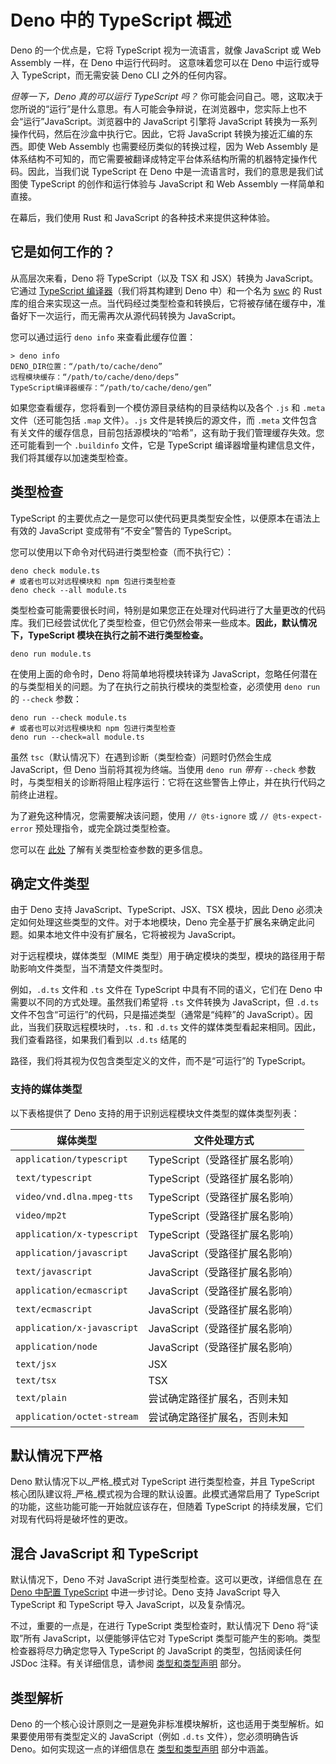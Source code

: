 # Deno 中的 TypeScript 概述

Deno 的一个优点是，它将 TypeScript 视为一流语言，就像 JavaScript 或 Web Assembly
一样，在 Deno 中运行代码时。 这意味着您可以在 Deno 中运行或导入
TypeScript，而无需安装 Deno CLI 之外的任何内容。

_但等一下，Deno 真的可以运行 TypeScript 吗？_
你可能会问自己。嗯，这取决于您所说的“运行”是什么意思。有人可能会争辩说，在浏览器中，您实际上也不会“运行”JavaScript。浏览器中的
JavaScript 引擎将 JavaScript
转换为一系列操作代码，然后在沙盒中执行它。因此，它将 JavaScript
转换为接近汇编的东西。即使 Web Assembly 也需要经历类似的转换过程，因为 Web
Assembly
是体系结构不可知的，而它需要被翻译成特定平台体系结构所需的机器特定操作代码。因此，当我们说
TypeScript 在 Deno 中是一流语言时，我们的意思是我们试图使 TypeScript
的创作和运行体验与 JavaScript 和 Web Assembly 一样简单和直接。

在幕后，我们使用 Rust 和 JavaScript 的各种技术来提供这种体验。

## 它是如何工作的？

从高层次来看，Deno 将 TypeScript（以及 TSX 和 JSX）转换为 JavaScript。它通过
[TypeScript 编译器](https://github.com/microsoft/TypeScript)（我们将其构建到
Deno 中）和一个名为 [swc](https://swc.rs/) 的 Rust
库的组合来实现这一点。当代码经过类型检查和转换后，它将被存储在缓存中，准备好下一次运行，而无需再次从源代码转换为
JavaScript。

您可以通过运行 `deno info` 来查看此缓存位置：

```shell
> deno info
DENO_DIR位置：“/path/to/cache/deno”
远程模块缓存：“/path/to/cache/deno/deps”
TypeScript编译器缓存：“/path/to/cache/deno/gen”
```

如果您查看缓存，您将看到一个模仿源目录结构的目录结构以及各个 `.js` 和 `.meta`
文件（还可能包括 `.map` 文件）。`.js` 文件是转换后的源文件，而 `.meta`
文件包含有关文件的缓存信息，目前包括源模块的“哈希”，这有助于我们管理缓存失效。您还可能看到一个
`.buildinfo` 文件，它是 TypeScript
编译器增量构建信息文件，我们将其缓存以加速类型检查。

## 类型检查

TypeScript 的主要优点之一是您可以使代码更具类型安全性，以便原本在语法上有效的
JavaScript 变成带有“不安全”警告的 TypeScript。

您可以使用以下命令对代码进行类型检查（而不执行它）：

```shell
deno check module.ts
# 或者也可以对远程模块和 npm 包进行类型检查
deno check --all module.ts
```

类型检查可能需要很长时间，特别是如果您正在处理对代码进行了大量更改的代码库。我们已经尝试优化了类型检查，但它仍然会带来一些成本。**因此，默认情况下，TypeScript
模块在执行之前不进行类型检查。**

```shell
deno run module.ts
```

在使用上面的命令时，Deno 将简单地将模块转译为
JavaScript，忽略任何潜在的与类型相关的问题。为了在执行之前执行模块的类型检查，必须使用
`deno run` 的 `--check` 参数：

```shell
deno run --check module.ts
# 或者也可以对远程模块和 npm 包进行类型检查
deno run --check=all module.ts
```

虽然 `tsc`（默认情况下）在遇到诊断（类型检查）问题时仍然会生成 JavaScript，但
Deno 当前将其视为终端。当使用 `deno run` _带有_ `--check`
参数时，与类型相关的诊断将阻止程序运行：它将在这些警告上停止，并在执行代码之前终止进程。

为了避免这种情况，您需要解决该问题，使用 `// @ts-ignore` 或
`// @ts-expect-error` 预处理指令，或完全跳过类型检查。

您可以在
[此处](../../getting_started/command_line_interface.md#type-checking-flags)
了解有关类型检查参数的更多信息。

## 确定文件类型

由于 Deno 支持 JavaScript、TypeScript、JSX、TSX 模块，因此 Deno
必须决定如何处理这些类型的文件。对于本地模块，Deno
完全基于扩展名来确定此问题。如果本地文件中没有扩展名，它将被视为 JavaScript。

对于远程模块，媒体类型（MIME
类型）用于确定模块的类型，模块的路径用于帮助影响文件类型，当不清楚文件类型时。

例如，`.d.ts` 文件和 `.ts` 文件在 TypeScript 中具有不同的语义，它们在 Deno
中需要以不同的方式处理。虽然我们希望将 `.ts` 文件转换为 JavaScript，但 `.d.ts`
文件不包含“可运行”的代码，只是描述类型（通常是“纯粹”的
JavaScript）。因此，当我们获取远程模块时，`.ts.` 和 `.d.ts`
文件的媒体类型看起来相同。因此，我们查看路径，如果我们看到以 `.d.ts` 结尾的

路径，我们将其视为仅包含类型定义的文件，而不是“可运行”的 TypeScript。

### 支持的媒体类型

以下表格提供了 Deno 支持的用于识别远程模块文件类型的媒体类型列表：

| 媒体类型                   | 文件处理方式                   |
| -------------------------- | ------------------------------ |
| `application/typescript`   | TypeScript（受路径扩展名影响） |
| `text/typescript`          | TypeScript（受路径扩展名影响） |
| `video/vnd.dlna.mpeg-tts`  | TypeScript（受路径扩展名影响） |
| `video/mp2t`               | TypeScript（受路径扩展名影响） |
| `application/x-typescript` | TypeScript（受路径扩展名影响） |
| `application/javascript`   | JavaScript（受路径扩展名影响） |
| `text/javascript`          | JavaScript（受路径扩展名影响） |
| `application/ecmascript`   | JavaScript（受路径扩展名影响） |
| `text/ecmascript`          | JavaScript（受路径扩展名影响） |
| `application/x-javascript` | JavaScript（受路径扩展名影响） |
| `application/node`         | JavaScript（受路径扩展名影响） |
| `text/jsx`                 | JSX                            |
| `text/tsx`                 | TSX                            |
| `text/plain`               | 尝试确定路径扩展名，否则未知   |
| `application/octet-stream` | 尝试确定路径扩展名，否则未知   |

## 默认情况下严格

Deno 默认情况下以_严格_模式对 TypeScript 进行类型检查，并且 TypeScript
核心团队建议将_严格_模式视为合理的默认设置。此模式通常启用了 TypeScript
的功能，这些功能可能一开始就应该存在，但随着 TypeScript
的持续发展，它们对现有代码将是破坏性的更改。

## 混合 JavaScript 和 TypeScript

默认情况下，Deno 不对 JavaScript 进行类型检查。这可以更改，详细信息在
[在 Deno 中配置 TypeScript](./configuration.md) 中进一步讨论。Deno 支持
JavaScript 导入 TypeScript 和 TypeScript 导入 JavaScript，以及复杂情况。

不过，重要的一点是，在进行 TypeScript 类型检查时，默认情况下 Deno 将“读取”所有
JavaScript，以便能够评估它对 TypeScript
类型可能产生的影响。类型检查器将尽力确定您导入 TypeScript 的 JavaScript
的类型，包括阅读任何 JSDoc 注释。有关详细信息，请参阅
[类型和类型声明](./types.md) 部分。

## 类型解析

Deno
的一个核心设计原则之一是避免非标准模块解析，这也适用于类型解析。如果要使用带有类型定义的
JavaScript（例如 `.d.ts` 文件），您必须明确告诉 Deno。如何实现这一点的详细信息在
[类型和类型声明](./types.md) 部分中涵盖。
